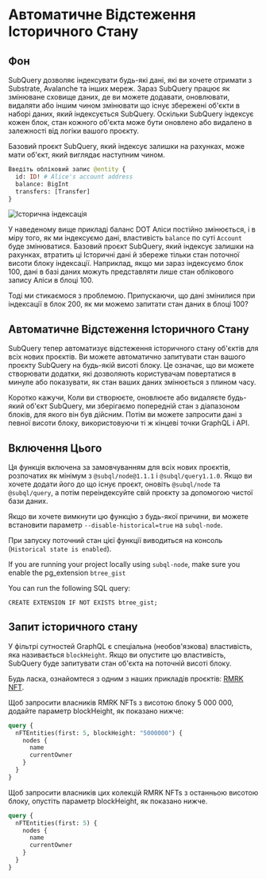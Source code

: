 # Автоматичне Відстеження Історичного Стану

## Фон

SubQuery дозволяє індексувати будь-які дані, які ви хочете отримати з Substrate, Avalanche та інших мереж. Зараз SubQuery працює як змінюване сховище даних, де ви можете додавати, оновлювати, видаляти або іншим чином змінювати що існує збережені об'єкти в наборі даних, який індексується SubQuery. Оскільки SubQuery індексує кожен блок, стан кожного об'єкта може бути оновлено або видалено в залежності від логіки вашого проєкту.

Базовий проєкт SubQuery, який індексує залишки на рахунках, може мати об'єкт, який виглядає наступним чином.

```graphql
Введіть обліковий запис @entity {
  id: ID! # Alice's account address
  balance: BigInt
  transfers: [Transfer]
}
```

![Історична індексація](/assets/img/historic_indexing.png)

У наведеному вище прикладі баланс DOT Аліси постійно змінюється, і в міру того, як ми індексуємо дані, властивість ` balance ` по суті ` Account ` буде змінюватися. Базовий проєкт SubQuery, який індексує залишки на рахунках, втратить ці Історичні дані й збереже тільки стан поточної висоти блоку індексації. Наприклад, якщо ми зараз індексуємо блок 100, дані в базі даних можуть представляти лише стан облікового запису Аліси в блоці 100.

Тоді ми стикаємося з проблемою. Припускаючи, що дані змінилися при індексації в блок 200, як ми можемо запитати стан даних в блоці 100?

## Автоматичне Відстеження Історичного Стану

SubQuery тепер автоматизує відстеження історичного стану об'єктів для всіх нових проєктів. Ви можете автоматично запитувати стан вашого проєкту SubQuery на будь-якій висоті блоку. Це означає, що ви можете створювати додатки, які дозволяють користувачам повертатися в минуле або показувати, як стан ваших даних змінюється з плином часу.

Коротко кажучи, Коли ви створюєте, оновлюєте або видаляєте будь-який об'єкт SubQuery, ми зберігаємо попередній стан з діапазоном блоків, для якого він був дійсним. Потім ви можете запросити дані з певної висоти блоку, використовуючи ті ж кінцеві точки GraphQL і API.

## Включення Цього

Ця функція включена за замовчуванням для всіх нових проєктів, розпочатих як мінімум з `@subql/node@1.1.1` і `@subql/query1.1.0`. Якщо ви хочете додати його до що існує проєкт, оновіть `@subql/node` та `@subql/query`, а потім переіндексуйте свій проєкту за допомогою чистої бази даних.

Якщо ви хочете вимкнути цю функцію з будь-якої причини, ви можете встановити параметр `--disable-historical=true` на `subql-node`.

При запуску поточний стан цієї функції виводиться на консоль (`Historical state is enabled`).

If you are running your project locally using `subql-node`, make sure you enable the pg_extension `btree_gist`

You can run the following SQL query:
```shell
CREATE EXTENSION IF NOT EXISTS btree_gist;
```

## Запит історичного стану

У фільтрі сутностей GraphQL є спеціальна (необов'язкова) властивість, яка називається `blockHeight`. Якщо ви опустите цю властивість, SubQuery буде запитувати стан об'єкта на поточній висоті блоку.

Будь ласка, ознайомтеся з одним з наших прикладів проєктів: [RMRK NFT](https://explorer.subquery.network/subquery/subquery/rmrk-nft-historical).

Щоб запросити власників RMRK NFTs з висотою блоку 5 000 000, додайте параметр blockHeight, як показано нижче:

```graphql
query {
  nFTEntities(first: 5, blockHeight: "5000000") {
    nodes {
      name
      currentOwner
    }
  }
}
```

Щоб запросити власників цих колекцій RMRK NFTs з останньою висотою блоку, опустіть параметр blockHeight, як показано нижче.

```graphql
query {
  nFTEntities(first: 5) {
    nodes {
      name
      currentOwner
    }
  }
}
```